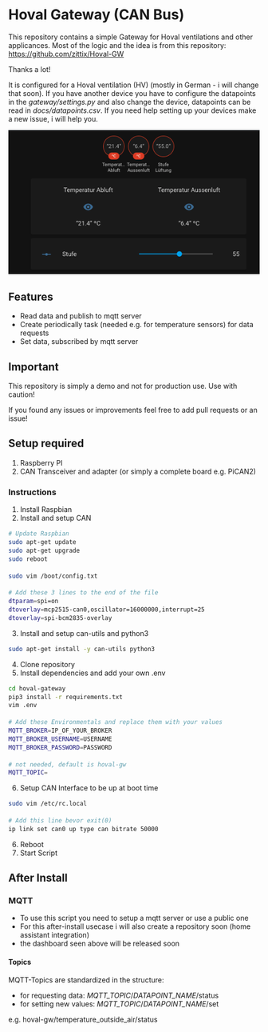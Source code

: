 # Hoval Gateway (CAN Bus)
This repository contains a simple Gateway for Hoval ventilations and other applicances.
Most of the logic and the idea is from this repository: https://github.com/zittix/Hoval-GW 

Thanks a lot!

It is configured for a Hoval ventilation (HV) (mostly in German - i will change that soon). If you have another device you have to configure the datapoints in the *gateway/settings.py* and also change the device, datapoints can be read in *docs/datapoints.csv*.
If you need help setting up your devices make a new issue, i will help you.

![Home Assistant](docs/screenshot_1.png "Home Assistant Sample Dashboard")

## Features

- Read data and publish to mqtt server
- Create periodically task (needed e.g. for temperature sensors) for data requests
- Set data, subscribed by mqtt server

## Important
This repository is simply a demo and not for production use. Use with caution!

If you found any issues or improvements feel free to add pull requests or an issue!

## Setup required

1. Raspberry PI
2. CAN Transceiver and adapter (or simply a complete board e.g. PiCAN2)

### Instructions
1. Install Raspbian
2. Install and setup CAN
```bash
# Update Raspbian
sudo apt-get update 
sudo apt-get upgrade 
sudo reboot 

sudo vim /boot/config.txt

# Add these 3 lines to the end of the file
dtparam=spi=on 
dtoverlay=mcp2515-can0,oscillator=16000000,interrupt=25 
dtoverlay=spi-bcm2835-overlay
```
3. Install and setup can-utils and python3
```bash
sudo apt-get install -y can-utils python3
```
4. Clone repository
5. Install dependencies and add your own .env
```bash
cd hoval-gateway
pip3 install -r requirements.txt
vim .env

# Add these Environmentals and replace them with your values
MQTT_BROKER=IP_OF_YOUR_BROKER
MQTT_BROKER_USERNAME=USERNAME
MQTT_BROKER_PASSWORD=PASSWORD

# not needed, default is hoval-gw
MQTT_TOPIC=
```
6. Setup CAN Interface to be up at boot time
```bash
sudo vim /etc/rc.local

# Add this line bevor exit(0)
ip link set can0 up type can bitrate 50000
```

6. Reboot
7. Start Script

## After Install 
### MQTT
- To use this script you need to setup a mqtt server or use a public one
- For this after-install usecase i will also create a repository soon (home assistant integration)
- the dashboard seen above will be released soon

#### Topics
MQTT-Topics are standardized in the structure: 
- for requesting data: *MQTT_TOPIC*/*DATAPOINT_NAME*/status
- for setting new values: *MQTT_TOPIC*/*DATAPOINT_NAME*/set

e.g. hoval-gw/temperature_outside_air/status

